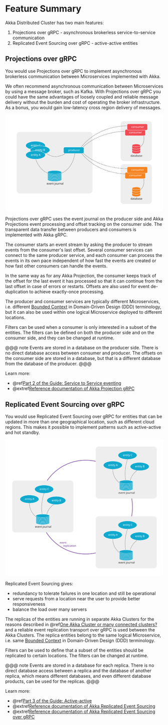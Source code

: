 # Feature Summary

Akka Distributed Cluster has two main features:

1. Projections over gRPC - asynchronous brokerless service-to-service communication
1. Replicated Event Sourcing over gRPC - active-active entities

## Projections over gRPC

You would use Projections over gRPC to implement asynchronous brokerless communication between Microservices
implemented with Akka.

We often recommend asynchronous communication between Microservices by using a message broker, such as Kafka.
With Projections over gRPC you could have the same advantages of loosely coupled and reliable message delivery
without the burden and cost of operating the broker infrastructure. As a bonus, you would gain low-latency cross
region delivery of messages.

![Diagram showing services using projections over gRPC with one producer and two consumers](images/projection-over-grpc.svg)

Projections over gRPC uses the event journal on the producer side and Akka Projections event processing and offset
tracking on the consumer side. The transparent data transfer between producers and consumers is implemented with
Akka gRPC.

The consumer starts an event stream by asking the producer to stream events from the consumer's last offset.
Several consumer services can connect to the same producer service, and each consumer can process the events
in its own pace independent of how fast the events are created or how fast other consumers can handle the events.

In the same way as for any Akka Projection, the consumer keeps track of the offset for the last event it has
processed so that it can continue from the last offset in case of errors or restarts. Offsets are also used for
event de-duplication to achieve exactly-once processing.

The producer and consumer services are typically different Microservices, i.e. different
[Bounded Context](https://martinfowler.com/bliki/BoundedContext.html) in Domain-Driven Design (DDD) terminology, but
it can also be used within one logical Microservice deployed to different locations.

Filters can be used when a consumer is only interested in a subset of the entities. The filters can be defined
on both the producer side and on the consumer side, and they can be changed at runtime.

@@@ note
Events are stored in a database on the producer side. There is no direct database access between consumer and
producer. The offsets on the consumer side are stored in a database, but that is a different database from the
database of the producer.
@@@

Learn more:

* @ref[Part 2 of the Guide: Service to Service eventing](guide/2-service-to-service.md)
* @extref[Reference documentation of Akka Projection gRPC](akka-projection:grpc.html)

## Replicated Event Sourcing over gRPC

You would use Replicated Event Sourcing over gRPC for entities that can be updated in more than one geographical
location, such as different cloud regions. This makes it possible to implement patterns such as active-active and
hot standby.

![Diagram showing services using Replicated Event Sourcing over gRPC between three services](images/res-over-grpc.svg)

Replicated Event Sourcing gives:

* redundancy to tolerate failures in one location and still be operational
* serve requests from a location near the user to provide better responsiveness
* balance the load over many servers

The replicas of the entities are running in separate Akka Clusters for the reasons described in
@ref[One Akka Cluster or many connected clusters?](overview.md#one-akka-cluster-or-many-connected-clusters-) and
a reliable event replication transport over gRPC is used between the Akka Clusters. The replica entities belong
to the same logical Microservice, i.e. same [Bounded Context](https://martinfowler.com/bliki/BoundedContext.html)
in Domain-Driven Design (DDD) terminology.

Filters can be used to define that a subset of the entities should be replicated to certain locations.
The filters can be changed at runtime.

@@@ note
Events are stored in a database for each replica. There is no direct database access between a replica and 
the database of another replica, which means different databases, and even different database products, can
be used for the replicas.
@@@

Learn more:

* @ref[Part 3 of the Guide: Active-active](guide/3-active-active.md)
* @extref[Reference documentation of Akka Replicated Event Sourcing](akka:typed/replicated-eventsourcing.html)
* @extref[Reference documentation of Akka Replicated Event Sourcing over gRPC](akka-projection:grpc-replicated-event-sourcing-transport.html)

